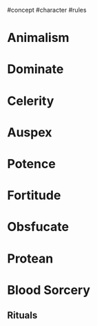#concept #character #rules
# Animalism

# Dominate 

# Celerity

# Auspex

# Potence

# Fortitude

# Obsfucate

# Protean

# Blood Sorcery

## Rituals

